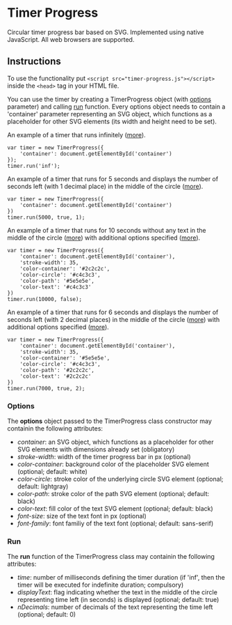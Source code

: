 # Timer Progress
Circular timer progress bar based on SVG. Implemented using native JavaScript. All web browsers are supported.

## Instructions
To use the functionality put ```<script src="timer-progress.js"></script>``` inside the ```<head>``` tag in your HTML file.

You can use the timer by creating a TimerProgress object (with [options](#options) parameter) and calling [run](#run) function. Every options object needs to contain a 'container' parameter representing an SVG object, which functions as a placeholder for other SVG elements (its width and height need to be set).

An example of a timer that runs infinitely ([more](#run)).
```
var timer = new TimerProgress({
    'container': document.getElementById('container')
});
timer.run('inf');
```
An example of a timer that runs for 5 seconds and displays the number of seconds left (with 1 decimal place) in the middle of the circle ([more](#run)).
```
var timer = new TimerProgress({
    'container': document.getElementById('container')
})
timer.run(5000, true, 1);
```
An example of a timer that runs for 10 seconds without any text in the middle of the circle ([more](#run)) with additional options specified ([more](#options)).
```
var timer = new TimerProgress({
    'container': document.getElementById('container'),
    'stroke-width': 35,
    'color-container': '#2c2c2c',
    'color-circle': '#c4c3c3',
    'color-path': '#5e5e5e',
    'color-text': '#c4c3c3'
})
timer.run(10000, false);
```
An example of a timer that runs for 6 seconds and displays the number of seconds left (with 2 decimal places) in the middle of the circle ([more](#run)) with additional options specified ([more](#options)).
```
var timer = new TimerProgress({
    'container': document.getElementById('container'),
    'stroke-width': 35,
    'color-container': '#5e5e5e',
    'color-circle': '#c4c3c3',
    'color-path': '#2c2c2c',
    'color-text': '#2c2c2c'
})
timer.run(7000, true, 2);
```

### <a name="options">Options</a>
The **options** object passed to the TimerProgress class constructor may containin the following attributes:
* _container_: an SVG object, which functions as a placeholder for other SVG elements with dimensions already set (obligatory)
* _stroke-width_: width of the timer progress bar in px (optional)
* _color-container_: background color of the placeholder SVG element (optional; default: white)
* _color-circle_: stroke color of the underlying circle SVG element (optional; default: lightgray)
* _color-path_: stroke color of the path SVG element (optional; default: black)
* _color-text_: fill color of the text SVG element (optional; default: black)
* _font-size_: size of the text font in px (optional)
* _font-family_: font familiy of the text font (optional; default: sans-serif)

### <a name="run">Run</a>
The **run** function of the TimerProgress class may containin the following attributes:
* _time_: number of milliseconds defining the timer duration (if 'inf', then the timer will be executed for indefinite duration; compulsory)
* _displayText_: flag indicating whether the text in the middle of the circle representing time left (in seconds) is displayed (optional; default: true)
* _nDecimals_: number of decimals of the text representing the time left (optional; default: 0)
